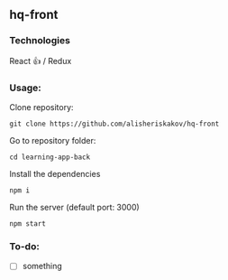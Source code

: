 ## hq-front

### Technologies
React :+1: / Redux

### Usage:

Clone repository:
```
git clone https://github.com/alisheriskakov/hq-front
```

Go to repository folder:
```
cd learning-app-back
```

Install the dependencies
```
npm i
```

Run the server (default port: 3000)
```
npm start
```

### To-do:
- [ ] something